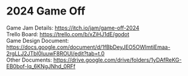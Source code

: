 # 2024 Game Off
Game Jam Details: https://itch.io/jam/game-off-2024  
Trello Board: https://trello.com/b/xZiHJ1dE/godot  
Game Design Document: https://docs.google.com/document/d/1fBbDeyJEO5OWlmtiEmaa-2rgLLJ2JTbl0luuwF8ROUI/edit?tab=t.0  
Other Documents: https://drive.google.com/drive/folders/1yDAfReKG-EB0bof-lq_6KNgJNhd_0RFf  
